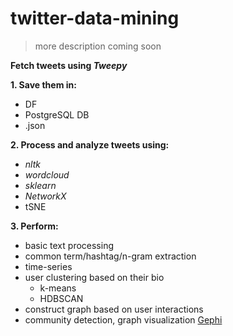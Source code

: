 # twitter-data-mining  
> more description coming soon

**Fetch tweets using _Tweepy_**    

**1. Save them in:**  
  - DF
  - PostgreSQL DB
  - .json

**2. Process and analyze tweets using:**  
  - *nltk*
  - *wordcloud*
  - *sklearn*  
  - *NetworkX*
  - tSNE

**3. Perform:**  
  - basic text processing  
  - common term/hashtag/n-gram extraction  
  - time-series
  - user clustering based on their bio
    - k-means
    - HDBSCAN
  - construct graph based on user interactions  
  - community detection, graph visualization [Gephi](https://gephi.org/)
  

